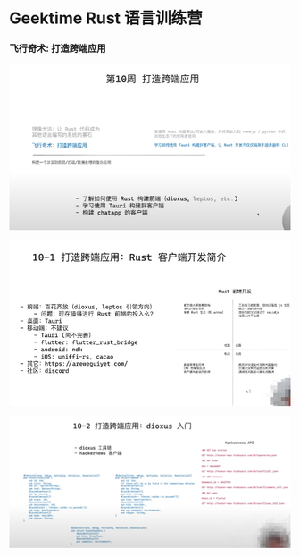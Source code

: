 # Geektime Rust 语言训练营

### 飞行奇术: 打造跨端应用

![image-20250220105803053](assets/image-20250220105803053.png)

![](assets/image-20250220110320315.png)

![](assets/image-20250220123604208.png)
